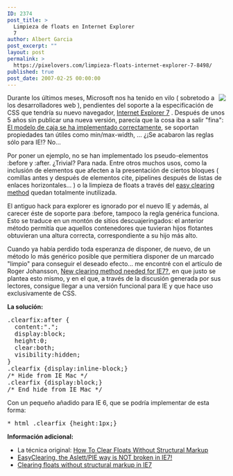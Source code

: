 ```yaml
---
ID: 2374
post_title: >
  Limpieza de floats en Internet Explorer
  7
author: Albert Garcia
post_excerpt: ""
layout: post
permalink: >
  https://pixelovers.com/limpieza-floats-internet-explorer-7-8498/
published: true
post_date: 2007-02-25 00:00:00
---
```

<img src="http://ben-ward.co.uk/media/splashes/ie7.splash.png" alt=" " align="right" />Durante los últimos meses, Microsoft nos ha tenido en vilo ( sobretodo a los desarrolladores web ), pendientes del soporte a la especificación de CSS que tendría su nuevo navegador, <a href="http://www.microsoft.com/windows/ie/default.mspx">Internet Explorer 7</a> . Después de unos 5 años sin publicar una nueva versión, parecía que la cosa iba a salir "fina": <a href="http://blogs.msdn.com/ie/archive/2006/02/02/523679.aspx">El modelo de caja se ha implementado correctamente</a>, se soportan propiedades tan útiles como min/max-width, ... ¿¡Se acabaron las reglas sólo para IE!? No...

<!--more-->

Por poner un ejemplo, no se han implementado los pseudo-elementos :before y :after. ¿Trivial? Para nada. Entre otros muchos usos, como la inclusión de elementos que afecten a la presentación de ciertos bloques ( comillas antes y después de elementos cite, pipelines después de listas de enlaces horizontales... ) o la limpieza de floats a través del <a href="http://www.positioniseverything.net/easyclearing.html">easy clearing method</a> quedan totalmente inutilizada.

El antiguo hack para explorer es ignorado por el nuevo IE y además, al carecer éste de soporte para :before, tampoco la regla genérica funciona. Esto se traduce en un montón de sitios descuajeringados: el anterior método permitía que aquellos contenedores que tuvieran hijos flotantes obtuvieran una altura correcta, correspondiente a su hijo más alto.

Cuando ya había perdido toda esperanza de disponer, de nuevo, de un método lo más genérico posible que permitiera disponer de un marcado "limpio" para conseguir el deseado efecto... me encontré con el artículo de Roger Johansson, <a href="http://www.456bereastreet.com/archive/200603/new_clearing_method_needed_for_ie7/#content-secondary">New clearing method needed for IE7?</a>, en que justo se plantea esto mismo, y en el que, a través de la discusión generada por sus lectores, consigue llegar a una versión funcional para IE y que hace uso exclusivamente de CSS.

<strong>La solución:</strong>
<pre class="font-size:15 toolbar:1 whitespace-before:1 whitespace-after:1 lang:css decode:true">.clearfix:after {
  content:".";
  display:block;
  height:0;
  clear:both;
  visibility:hidden;
}
.clearfix {display:inline-block;}
/* Hide from IE Mac */
.clearfix {display:block;}
/* End hide from IE Mac */
</pre>
Con un pequeño añadido para IE 6, que se podría implementar de esta forma:
<div class="codigo">
<pre class="font-size:15 toolbar:1 whitespace-before:1 whitespace-after:1 lang:css decode:true ">* html .clearfix {height:1px;}
</pre>
</div>
<strong>Información adicional:</strong>
<ul>
	<li>La técnica original: <a href="http://www.positioniseverything.net/easyclearing.html">How To Clear Floats Without Structural Markup</a></li>
	<li><a href="http://www.tanfa.co.uk/archives/show.asp?var=300">EasyClearing, the Aslett/PIE way is NOT broken in IE7!</a></li>
	<li><a href="http://www.stuffandnonsense.co.uk/archives/clearing_floats_without_structural_markup_in_ie7.html">Clearing floats without structural markup in IE7</a></li>
</ul>